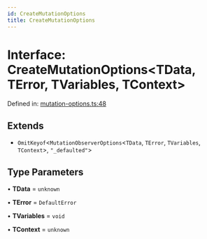 ```yaml
---
id: CreateMutationOptions
title: CreateMutationOptions
---
```


<!-- DO NOT EDIT: this page is autogenerated from the type comments -->

# Interface: CreateMutationOptions\<TData, TError, TVariables, TContext\>

Defined in: [mutation-options.ts:48](https://github.com/arnoud-dv/query/blob/main/packages/angular-query-experimental/src/mutation-options.ts#L48)

## Extends

- `OmitKeyof`\<`MutationObserverOptions`\<`TData`, `TError`, `TVariables`, `TContext`\>, `"_defaulted"`\>

## Type Parameters

• **TData** = `unknown`

• **TError** = `DefaultError`

• **TVariables** = `void`

• **TContext** = `unknown`
